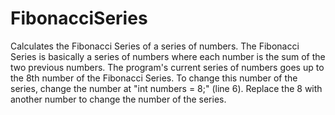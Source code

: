 # FibonacciSeries
Calculates the Fibonacci Series of a series of numbers. The Fibonacci Series is basically a series of numbers where each number is the sum of the two previous numbers.
The program's current series of numbers goes up to the 8th number of the Fibonacci Series. To change this number of the series, change the number at "int numbers = 8;" (line 6). Replace the 8 with another number to change the number of the series. 
